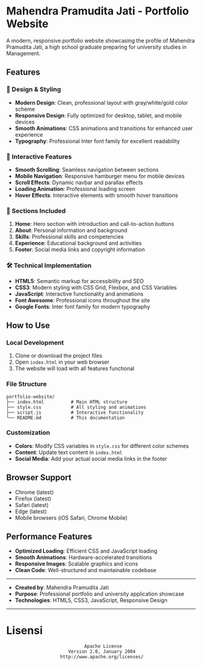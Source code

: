 # Mahendra Pramudita Jati - Portfolio Website

A modern, responsive portfolio website showcasing the profile of Mahendra Pramudita Jati, a high school graduate preparing for university studies in Management.

## Features

### 🎨 Design & Styling
- **Modern Design**: Clean, professional layout with gray/white/gold color scheme
- **Responsive Design**: Fully optimized for desktop, tablet, and mobile devices
- **Smooth Animations**: CSS animations and transitions for enhanced user experience
- **Typography**: Professional Inter font family for excellent readability

### 🚀 Interactive Features
- **Smooth Scrolling**: Seamless navigation between sections
- **Mobile Navigation**: Responsive hamburger menu for mobile devices
- **Scroll Effects**: Dynamic navbar and parallax effects
- **Loading Animation**: Professional loading screen
- **Hover Effects**: Interactive elements with smooth hover transitions

### 📱 Sections Included
1. **Home**: Hero section with introduction and call-to-action buttons
2. **About**: Personal information and background
3. **Skills**: Professional skills and competencies
4. **Experience**: Educational background and activities
5. **Footer**: Social media links and copyright information

### 🛠 Technical Implementation
- **HTML5**: Semantic markup for accessibility and SEO
- **CSS3**: Modern styling with CSS Grid, Flexbox, and CSS Variables
- **JavaScript**: Interactive functionality and animations
- **Font Awesome**: Professional icons throughout the site
- **Google Fonts**: Inter font family for modern typography

## How to Use

### Local Development
1. Clone or download the project files
2. Open `index.html` in your web browser
3. The website will load with all features functional

### File Structure
```
portfolio-website/
├── index.html          # Main HTML structure
├── style.css           # All styling and animations
├── script.js           # Interactive functionality
└── README.md           # This documentation
```

### Customization
- **Colors**: Modify CSS variables in `style.css` for different color schemes
- **Content**: Update text content in `index.html`
- **Social Media**: Add your actual social media links in the footer

## Browser Support
- Chrome (latest)
- Firefox (latest)
- Safari (latest)
- Edge (latest)
- Mobile browsers (iOS Safari, Chrome Mobile)

## Performance Features
- **Optimized Loading**: Efficient CSS and JavaScript loading
- **Smooth Animations**: Hardware-accelerated transitions
- **Responsive Images**: Scalable graphics and icons
- **Clean Code**: Well-structured and maintainable codebase

---

- **Created by**: Mahendra Pramudita Jati
- **Purpose**: Professional portfolio and university application showcase
- **Technologies**: HTML5, CSS3, JavaScript, Responsive Design

---

# Lisensi
                                 Apache License
                           Version 2.0, January 2004
                        http://www.apache.org/licenses/

